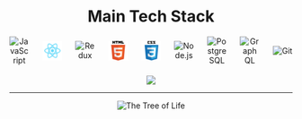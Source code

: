 <div align="center">
<h1 style="text-align:center;">Main Tech Stack</h1>


<div style='display:flex; justify-content:space-between; align-items:center;'>

<img title="JavaScript" alt="JavaScript" width="35px" src="https://upload.wikimedia.org/wikipedia/commons/thumb/9/99/Unofficial_JavaScript_logo_2.svg/768px-Unofficial_JavaScript_logo_2.svg.png"/>

<img title="React" alt="React" width="35px" src="https://raw.githubusercontent.com/github/explore/80688e429a7d4ef2fca1e82350fe8e3517d3494d/topics/react/react.png" />

<img title="Redux" alt="Redux" width="35px" src="https://img.icons8.com/color/48/000000/redux.png" />
  
<img title="HTML5" alt="HTML5" width="35px" src="https://raw.githubusercontent.com/github/explore/80688e429a7d4ef2fca1e82350fe8e3517d3494d/topics/html/html.png" />

<img title="CSS3" alt="CSS3" width="35px" src="https://raw.githubusercontent.com/github/explore/80688e429a7d4ef2fca1e82350fe8e3517d3494d/topics/css/css.png" />

<img title="Node.js" alt="Node.js" width="35px" src="https://img.icons8.com/color/452/nodejs.png" />

<img title="PostgreSQL" alt="PostgreSQL" width="35px" src="https://img.icons8.com/color/48/000000/postgreesql.png" />
  
<img title="GraphQL" alt="GraphQL" width="35px" src="https://img.icons8.com/color/48/000000/graphql.png" />

<img title="Git" alt="Git" width="35px" src="https://git-scm.com/images/logos/downloads/Git-Icon-1788C.png" />
  
  
</div>
  
  <br />
  
<div>
    <a href="https://github.com/danielbellmas">
      <img align="center" src="https://github-readme-stats.vercel.app/api/top-langs/?username=danielbellmas&exclude_repo=CookStore&layout=compact&theme=tokyonight" />
    </a>
</div>
  
---
  
<img alt="The Tree of Life" src="https://user-images.githubusercontent.com/76179660/136558695-b3462e1a-8f29-4b7a-87c3-1e9d8aaa7829.png" />
  
</div>

